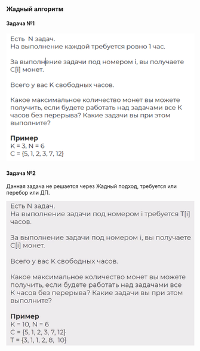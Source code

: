 

### Жадный алгоритм

#### Задача №1
![img.png](../content/greedy_task_1.png)

#### Задача №2

Данная задача не решается через Жадный подход, требуется или перебор или ДП.

![img.png](../content/greedy_task_2.png)